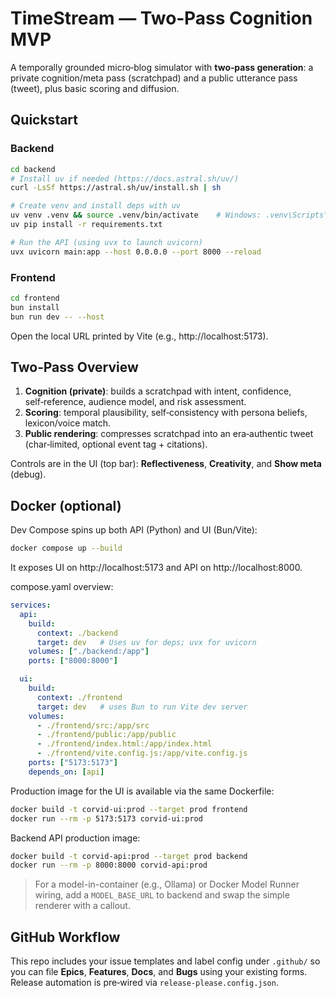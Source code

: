 # TimeStream — Two‑Pass Cognition MVP

A temporally grounded micro‑blog simulator with **two‑pass generation**: a private cognition/meta pass (scratchpad) and a public utterance pass (tweet), plus basic scoring and diffusion.

## Quickstart

### Backend
```bash
cd backend
# Install uv if needed (https://docs.astral.sh/uv/)
curl -LsSf https://astral.sh/uv/install.sh | sh

# Create venv and install deps with uv
uv venv .venv && source .venv/bin/activate    # Windows: .venv\Scripts\activate
uv pip install -r requirements.txt

# Run the API (using uvx to launch uvicorn)
uvx uvicorn main:app --host 0.0.0.0 --port 8000 --reload
```

### Frontend
```bash
cd frontend
bun install
bun run dev -- --host
```
Open the local URL printed by Vite (e.g., http://localhost:5173).

## Two‑Pass Overview
1) **Cognition (private)**: builds a scratchpad with intent, confidence, self‑reference, audience model, and risk assessment.  
2) **Scoring**: temporal plausibility, self‑consistency with persona beliefs, lexicon/voice match.  
3) **Public rendering**: compresses scratchpad into an era‑authentic tweet (char‑limited, optional event tag + citations).

Controls are in the UI (top bar): **Reflectiveness**, **Creativity**, and **Show meta** (debug).

## Docker (optional)
Dev Compose spins up both API (Python) and UI (Bun/Vite):
```bash
docker compose up --build
```
It exposes UI on http://localhost:5173 and API on http://localhost:8000.

compose.yaml overview:
```yaml
services:
  api:
    build:
      context: ./backend
      target: dev   # Uses uv for deps; uvx for uvicorn
    volumes: ["./backend:/app"]
    ports: ["8000:8000"]

  ui:
    build:
      context: ./frontend
      target: dev   # uses Bun to run Vite dev server
    volumes:
      - ./frontend/src:/app/src
      - ./frontend/public:/app/public
      - ./frontend/index.html:/app/index.html
      - ./frontend/vite.config.js:/app/vite.config.js
    ports: ["5173:5173"]
    depends_on: [api]
```

Production image for the UI is available via the same Dockerfile:
```bash
docker build -t corvid-ui:prod --target prod frontend
docker run --rm -p 5173:5173 corvid-ui:prod
```

Backend API production image:
```bash
docker build -t corvid-api:prod --target prod backend
docker run --rm -p 8000:8000 corvid-api:prod
```
> For a model-in-container (e.g., Ollama) or Docker Model Runner wiring, add a `MODEL_BASE_URL` to backend and swap the simple renderer with a callout.

## GitHub Workflow
This repo includes your issue templates and label config under `.github/` so you can file **Epics**, **Features**, **Docs**, and **Bugs** using your existing forms. Release automation is pre‑wired via `release-please.config.json`.
